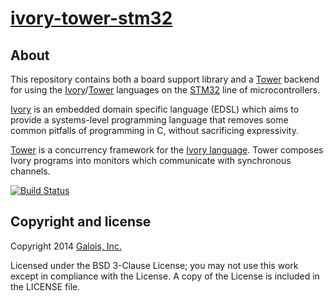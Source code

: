 # [ivory-tower-stm32][]

## About

This repository contains both a board support library and a [Tower][]
backend for using the [Ivory][]/[Tower][] languages on the [STM32][] line
of microcontrollers.

[Ivory][] is an embedded domain specific language (EDSL) which aims to provide
a systems-level programming language that removes some common pitfalls of
programming in C, without sacrificing expressivity.

[Tower][] is a concurrency framework for the [Ivory language][ivory]. Tower
composes Ivory programs into monitors which communicate with synchronous
channels.

[![Build Status](https://travis-ci.org/GaloisInc/ivory-tower-stm32.svg)](https://travis-ci.org/GaloisInc/ivory-tower-stm32)

## Copyright and license
Copyright 2014 [Galois, Inc.][galois]

Licensed under the BSD 3-Clause License; you may not use this work except in
compliance with the License. A copy of the License is included in the LICENSE
file.

[ivory]: http://github.com/GaloisInc/ivory
[tower]: http://github.com/GaloisInc/tower
[ivory-tower-stm32]: http://github.com/GaloisInc/ivory-tower-stm32
[overview]: http://smaccmpilot.org/software/tower-overview.html

[STM32]: http://www.st.com/stm32
[freertos]: http://freertos.org
[galois]: http://galois.com


